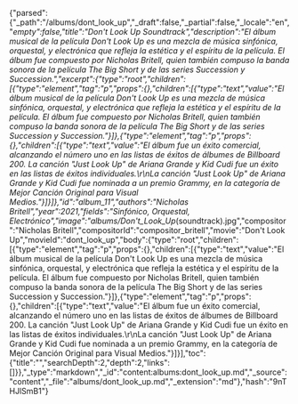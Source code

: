 {"parsed":{"_path":"/albums/dont_look_up","_draft":false,"_partial":false,"_locale":"en","_empty":false,"title":"Don't Look Up Soundtrack","description":"El álbum musical de la película Don't Look Up es una mezcla de música sinfónica, orquestal, y electrónica que refleja la estética y el espíritu de la película. El álbum fue compuesto por Nicholas Britell, quien también compuso la banda sonora de la película The Big Short y de las series Succession y Succession.","excerpt":{"type":"root","children":[{"type":"element","tag":"p","props":{},"children":[{"type":"text","value":"El álbum musical de la película Don't Look Up es una mezcla de música sinfónica, orquestal, y electrónica que refleja la estética y el espíritu de la película. El álbum fue compuesto por Nicholas Britell, quien también compuso la banda sonora de la película The Big Short y de las series Succession y Succession."}]},{"type":"element","tag":"p","props":{},"children":[{"type":"text","value":"El álbum fue un éxito comercial, alcanzando el número uno en las listas de éxitos de álbumes de Billboard 200. La canción \"Just Look Up\" de Ariana Grande y Kid Cudi fue un éxito en las listas de éxitos individuales.\r\nLa canción \"Just Look Up\" de Ariana Grande y Kid Cudi fue nominada a un premio Grammy, en la categoría de Mejor Canción Original para Visual Medios."}]}]},"id":"album_11","authors":"Nicholas Britell","year":2021,"fields":"Sinfónico, Orquestal, Electrónico","image":"albums/Don't_Look_Up_(soundtrack).jpg","compositor":"Nicholas Britell","compositorId":"compositor_britell","movie":"Don't Look Up","movieId":"dont_look_up","body":{"type":"root","children":[{"type":"element","tag":"p","props":{},"children":[{"type":"text","value":"El álbum musical de la película Don't Look Up es una mezcla de música sinfónica, orquestal, y electrónica que refleja la estética y el espíritu de la película. El álbum fue compuesto por Nicholas Britell, quien también compuso la banda sonora de la película The Big Short y de las series Succession y Succession."}]},{"type":"element","tag":"p","props":{},"children":[{"type":"text","value":"El álbum fue un éxito comercial, alcanzando el número uno en las listas de éxitos de álbumes de Billboard 200. La canción \"Just Look Up\" de Ariana Grande y Kid Cudi fue un éxito en las listas de éxitos individuales.\r\nLa canción \"Just Look Up\" de Ariana Grande y Kid Cudi fue nominada a un premio Grammy, en la categoría de Mejor Canción Original para Visual Medios."}]}],"toc":{"title":"","searchDepth":2,"depth":2,"links":[]}},"_type":"markdown","_id":"content:albums:dont_look_up.md","_source":"content","_file":"albums/dont_look_up.md","_extension":"md"},"hash":"9nTHJlSmB1"}